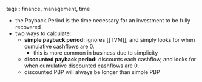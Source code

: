 tags:: finance, management, time

- the Payback Period is the time necessary for an investment to be fully recovered
- two ways to calculate:
	- **simple payback period:** ignores [[TVM]], and simply looks for when cumulative cashflows are 0.
		- this is more common in business due to simplicity
	- **discounted payback period:** discounts each cashflow, and looks for when cumulative discounted cashflows are 0.
	- discounted PBP will always be longer than simple PBP